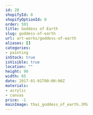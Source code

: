 ```yaml
---
id: 28
shopifyId: 0
shopifyOptionId: 0
order: 591
title: Goddess of Earth
slug: goddess-of-earth
url: art-works/goddess-of-earth
aliases: []
categories:
- painting
inStock: true
isVisible: true
location: ""
height: 90
width: 65
date: 2017-01-01T00:00:00Z
materials:
- acrylic
- canvas
price: -1
mainImage: thai_goddess_of_earth.JPG
---
```

